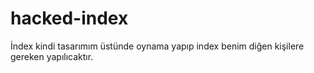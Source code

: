# hacked-index
İndex kindi tasarımım üstünde oynama yapıp index benim diğen kişilere gereken yapılıcaktır.
